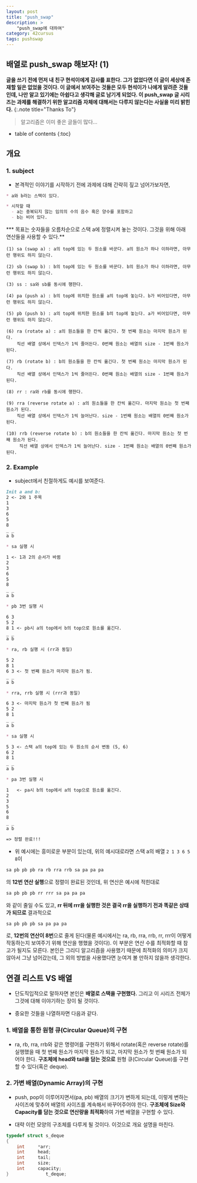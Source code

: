 ```yaml
---
layout: post
title: "push_swap"
description: >
    "push_swap에 대하여"
category: 42cursus
tags: pushswap
---
```

## 배열로 push_swap 해보자! (1)

**글을 쓰기 전에 먼저 내 친구 현석이에게 감사를 표한다. 그가 없었다면 이 글이 세상에 존재할 일은 없었을 것이다. 이 글에서 보여주는 것들은 모두 현석이가 나에게 알려준 것들인데, 나만 알고 있기에는 아쉽다고 생각해 글로 남기게 되었다. 이 push_swap 글 시리즈는 과제를 해결하기 위한 알고리즘 자체에 대해서는 다루지 않는다는 사실을 미리 밝힌다.**
{:.note title="Thanks To"}


> 알고리즘은 이미 좋은 글들이 많다...


* table of contents
{:toc}

## 개요
### 1. subject

- 본격적인 이야기를 시작하기 전에 과제에 대해 간략히 짚고 넘어가보자면,

~~~markdown
* a와 b라는 스택이 있다.

* 시작할 때
  - a는 중복되지 않는 임의의 수의 음수 혹은 양수를 포함하고
  - b는 비어 있다.
~~~

*** 목표는 숫자들을 오름차순으로 스택 a에 정렬시켜 놓는 것이다. 그것을 위해 아래 연산들을 사용할 수 있다.**

~~~plain
(1) sa (swap a) : a의 top에 있는 두 원소를 바꾼다. a의 원소가 하나 이하라면, 아무런 행위도 하지 않는다.

(2) sb (swap b) : b의 top에 있는 두 원소를 바꾼다. b의 원소가 하나 이하라면, 아무런 행위도 하지 않는다.

(3) ss : sa와 sb를 동시에 행한다.

(4) pa (push a) : b의 top에 위치한 원소를 a의 top에 놓는다. b가 비어있다면, 아무런 행위도 하지 않는다.

(5) pb (push b) : a의 top에 위치한 원소를 b의 top에 놓는다. a가 비어있다면, 아무런 행위도 하지 않는다.

(6) ra (rotate a) : a의 원소들을 한 칸씩 옮긴다. 첫 번째 원소는 마지막 원소가 된다.
    직선 배열 상에서 인덱스가 1씩 줄어든다. 0번째 원소는 배열의 size - 1번째 원소가 된다.

(7) rb (rotate b) : b의 원소들을 한 칸씩 옮긴다. 첫 번째 원소는 마지막 원소가 된다.
    직선 배열 상에서 인덱스가 1씩 줄어든다. 0번째 원소는 배열의 size - 1번째 원소가 된다.

(8) rr : ra와 rb를 동시에 행한다.

(9) rra (reverse rotate a) : a의 원소들을 한 칸씩 옮긴다. 마지막 원소는 첫 번째 원소가 된다.
    직선 배열 상에서 인덱스가 1씩 늘어난다. size - 1번째 원소는 배열의 0번째 원소가 된다.

(10) rrb (reverse rotate b) : b의 원소들을 한 칸씩 옮긴다. 마지막 원소는 첫 번째 원소가 된다.
     직선 배열 상에서 인덱스가 1씩 늘어난다. size - 1번째 원소는 배열의 0번째 원소가 된다.
~~~

### 2. Example
- subject에서 친절하게도 예시를 보여준다.

~~~md
Init a and b:
2 <- 2와 1 주목
1
3
6
5
8
_ _
a b

* sa 실행 시

1 <- 1과 2의 순서가 바뀜
2
3
6
5
8
_ _
a b

* pb 3번 실행 시

6 3
5 2
8 1 <- pb시 a의 top에서 b의 top으로 원소를 옮긴다. 
_ _
a b

* ra, rb 실행 시 (rr과 동일)

5 2
8 1
6 3 <- 첫 번째 원소가 마지막 원소가 됨.
_ _
a b

* rra, rrb 실행 시 (rrr과 동일)

6 3 <- 마지막 원소가 첫 번째 원소가 됨
5 2
8 1
_ _
a b

* sa 실행 시

5 3 <- 스택 a의 top에 있는 두 원소의 순서 변동 (5, 6)
6 2
8 1
_ _
a b

* pa 3번 실행 시

1   <- pa시 b의 top에서 a의 top으로 원소를 옮긴다. 
2
3
5
6
8
_ _
a b

=> 정렬 완료!!!
~~~

- 위 예시에는 흥미로운 부분이 있는데, 위의 예시대로라면 스택 a의 배열 `2 1 3 6 5 8`이 
~~~md
sa pb pb pb ra rb rra rrb sa pa pa pa
~~~
  의 **12번 연산 실행**으로 정렬이 완료된 것인데, 위 연산은 예시에 적힌대로 
~~~md
sa pb pb pb rr rrr sa pa pa pa
~~~ 
  와 같이 줄일 수도 있고, **rr 뒤에 rrr을 실행한 것은 결국 rr을 실행하기 전과 똑같은 상태가 되므로** 결과적으로
~~~md
sa pb pb pb sa pa pa pa
~~~
  로, **12번의 연산이 8번**으로 줄게 된다(물론 예시에서는 ra, rb, rra, rrb, rr, rrr이 어떻게 작동하는지 보여주기 위해 연산을 행했을 것이다). 이 부분은 연산 수를 최적화할 때 참고가 될지도 모른다. 본인은 그리디 알고리즘을 사용했기 때문에 최적화의 의미가 크지 않아서 그냥 넘어갔는데, 그 외의 방법을 사용했다면 눈여겨 볼 만하지 않을까 생각한다.

## 연결 리스트 VS 배열

- 단도직입적으로 말하자면 본인은 **배열로 스택을 구현했다.** 그리고 이 시리즈 전체가 그것에 대해 이야기하는 장이 될 것이다.

- 중요한 것들을 나열하자면 다음과 같다.

### 1. 배열을 통한 원형 큐(Circular Queue)의 구현
- ra, rb, rra, rrb와 같은 명령어를 구현하기 위해서 rotate(혹은 reverse rotate)를 실행했을 때 첫 번째 원소가 마지막 원소가 되고, 마지막 원소가 첫 번째 원소가 되어야 한다. **구조체에 head와 tail을 담는 것으로** 원형 큐(Circular Queue)를 구현할 수 있다(혹은 deque).

### 2. 가변 배열(Dynamic Array)의 구현
- push, pop이 이루어지면서(pa, pb) 배열의 크기가 변하게 되는데, 이렇게 변하는 사이즈에 맞추어 배열의 사이즈를 계속해서 바꾸어주어야 한다. **구조체에 Size와 Capacity를 담는 것으로 연산량을 최적화**하여 가변 배열을 구현할 수 있다.

- 대략 이런 모양의 구조체를 다루게 될 것이다. 이것으로 개요 설명을 마친다.
~~~c
typedef struct s_deque
{
	int		*arr;
	int		head;
	int		tail;
	int		size;
	int		capacity;
}              t_deque;
~~~